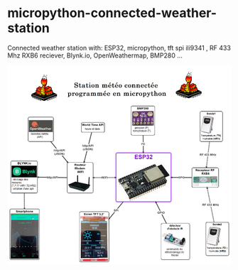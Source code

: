 # micropython-connected-weather-station
Connected weather station with: ESP32, micropython, tft spi ili9341 , RF 433 Mhz RXB6 reciever, Blynk.io, OpenWeathermap, BMP280 ...

![](carte.png)
